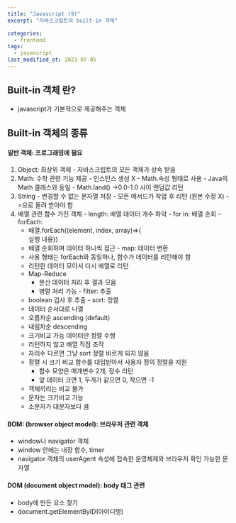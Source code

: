 ```yaml
---
title: "Javascript (9)"
excerpt: "자바스크립트의 built-in 객체"

categories:
  - frontend
tags:
  - javascript
last_modified_at: 2023-07-05
---
```


## Built-in 객체 란? ##
- javascript가 기본적으로 제공해주는 객체

## Built-in 객체의 종류
#### 일반 객체: 프로그래밍에 필요 ####
  1. Object: 최상위 객체
    - 자바스크립트의 모든 객체가 상속 받음
  2. Math: 수학 관련 기능 제공
    - 인스턴스 생성 X
    - Math.속성 형태로 사용
    - Java의 Math 클래스와 동일
    - Math.land() →0.0-1.0 사이 랜덤값 리턴
  3. String
    - 변경할 수 없는 문자열 저장
    - 모든 메서드가 작업 후 리턴 (원본 수정 X)
    - =으로 돌려 받아야 함
  4. 배열 관련 함수 가진 객체
    - length: 배열 데이터 개수 파악
    - for in: 배열 순회
    - forEach:
      - 배열.forEach((element, index, array)=>{  
          실행 내용})  
      - 배열 순회하며 데이터 하나씩 접근
    - map: 데이터 변환
      - 사용 형태는 forEach와 동일하나, 함수가 데이터를 리턴해야 함
      - 리턴한 데이터 모아서 다시 배열로 리턴
      - Map-Reduce
        - 분산 데이터 처리 후 결과 모음
        - 병렬 처리 가능
    - filter: 추출
      - boolean 검사 후 추출
    - sort: 정렬
      - 데이터 순서대로 나열
      - 오름차순 ascending (default)
      - 내림차순 descending
      - 크기비교 가능 데이터만 정렬 수행
      - 리턴하지 않고 배열 직접 조작
      - 자리수 다르면 그냥 sort 정렬 바르게 되지 않음
      - 정렬 시 크기 비교 함수를 대입받아서 사용자 정의 정렬을 지원
          - 함수 모양은 매개변수 2개, 정수 리턴
          - 앞 데이터 크면 1, 두개가 같으면 0, 작으면 -1
      - 객체끼리는 비교 불가
      - 문자는 크기비교 가능
      - 소문자가 대문자보다 큼

#### BOM: (browser object model): 브라우저 관련 객체
- window나 navigator 객체
- window 안에는 내장 함수, timer
- navigator 객체의 userAgent 속성에 접속한 운영체제와 브라우저 확인 가능한 문자열

#### DOM (document object model): body 태그 관련
- body에 만든 요소 찾기
- document.getElementByID(아이디명)